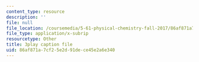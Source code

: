 ```yaml
---
content_type: resource
description: ''
file: null
file_location: /coursemedia/5-61-physical-chemistry-fall-2017/86af871a7cf25e2d91dece45e2a6e340_DpNZ70Uam0M.vtt
file_type: application/x-subrip
resourcetype: Other
title: 3play caption file
uid: 86af871a-7cf2-5e2d-91de-ce45e2a6e340
---
```

